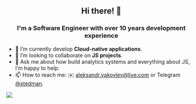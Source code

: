 <h2 align="center">Hi there! 👋</h2>
<h3 align="center">I'm a Software Engineer with over 10 years development experience</h3>

- 🌱 I’m currently develop **Cloud-native applications**.
- 👯 I’m looking to collaborate on **JS projects**.
- 💬 Ask me about how build analytics systems and everything about JS, I’m happy to help.
- 📫 How to reach me: ✉️ [aleksandr.yakovlev@live.com](mailto:aleksandr.yakovlev@live.com) or Telegram [@stedman](https://t.me/stedman).

![](https://komarev.com/ghpvc/?username=aleksandr-yakovlev)
